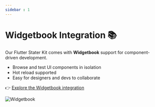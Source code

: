 ```yaml
---
sidebar : 1
---
```


# Widgetbook Integration 📚

Our Flutter Stater Kit comes with **Widgetbook** support for component-driven development.

- Browse and test UI components in isolation
- Hot reload supported
- Easy for designers and devs to collaborate

👉 [Explore the Widgetbook integration](https://flutter-launchpad-widgetbook.web.app/)

![Widgetbook](/img/widgetbook.png)
